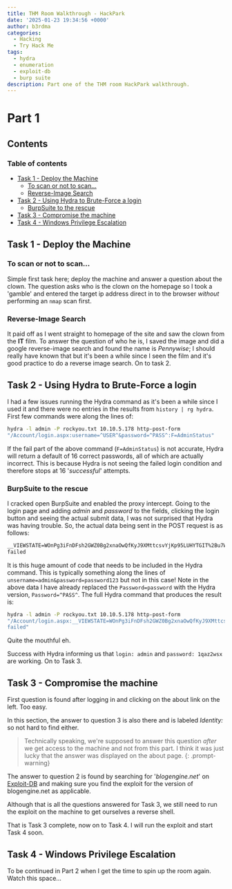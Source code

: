 ```yaml
---
title: THM Room Walkthrough - HackPark
date: '2025-01-23 19:34:56 +0000'
author: b3rdma
categories:
  - Hacking
  - Try Hack Me
tags:
  - hydra
  - enumeration
  - exploit-db
  - burp suite
description: Part one of the THM room HackPark walkthrough.
---
```

# Part 1

## Contents

### Table of contents

<!-- toc -->

- [Task 1 - Deploy the Machine](#task-1---deploy-the-machine)
  * [To scan or not to scan...](#to-scan-or-not-to-scan)
  * [Reverse-Image Search](#reverse-image-search)
- [Task 2 - Using Hydra to Brute-Force a login](#task-2---using-hydra-to-brute-force-a-login)
  * [BurpSuite to the rescue](#burpsuite-to-the-rescue)
- [Task 3 - Compromise the machine](#task-3---compromise-the-machine)
- [Task 4 - Windows Privilege Escalation](#task-4---windows-privilege-escalation)

<!-- tocstop -->

## Task 1 - Deploy the Machine

### To scan or not to scan...

Simple first task here; deploy the machine and answer a question about the
clown. The question asks who is the clown on the homepage so I took a 'gamble'
and entered the target ip address direct in to the browser _without_ performing
an `nmap` scan first.

### Reverse-Image Search

It paid off as I went straight to homepage of the site and saw the clown from
the **IT** film. To answer the question of who he is, I saved the image and did
a google reverse-image search and found the name is _Pennywise_; I should really
have known that but it's been a while since I seen the film and it's good
practice to do a reverse image search. On to task 2.

## Task 2 - Using Hydra to Brute-Force a login

I had a few issues running the Hydra command as it's been a while since I used
it and there were no entries in the results from `history | rg hydra`. First few
commands were along the lines of:

```bash
hydra -l admin -P rockyou.txt 10.10.5.178 http-post-form
"/Account/login.aspx:username=^USER^&password=^PASS^:F=AdminStatus"
```

If the fail part of the above command (`F=AdminStatus`) is not accurate, Hydra
will return a default of 16 correct passwords, all of which are actually
incorrect. This is because Hydra is not seeing the failed login condition and
therefore stops at 16 '_successful_' attempts.

### BurpSuite to the rescue

I cracked open BurpSuite and enabled the proxy intercept. Going to the login
page and adding _admin_ and _password_ to the fields, clicking the login button
and seeing the actual submit data, I was not surprised that Hydra was having
trouble. So, the actual data being sent in the POST request is as follows:

```html
__VIEWSTATE=WOnPg3iFnDFsh2GWZ0Bg2xnaOwQfKyJ9XMttcsvYjKp95LUHYTGIT%2Bu7WMtLtiVssQYi0Qj%2FvEQXZukNxlR45PVnKkEXe83uwXAgnSxUIw4tHkOPl03E%2BBjrh2evMXJ4on5bFBpTvSGGwQAawZUHWIhzJirukfvmZSysNFuxLCLxnngnEvkHc0aorbzi1n4Wj108uXc%2BWeryeW4vrfpXhnTcC5tISIGhvT1iTEnWkPC4sVEbkaBPmW3Scnz1B8HS7RaX%2FiMBqK20mK9b5w28VQWogog2cariWCJKhPq5rxFwFwGlkg6qF4TVob4TYggPjTazciOcpFeiop2y2SyT3QdaP%2B%2BIOCPY%2BRf4w9peYS1o8VT9&__EVENTVALIDATION=1mN%2BUGQZVTLoa7qjhhisVpdMl0tPwQyM7T6L08nsPNwbJ%2FotrHfQ4wA1Lh%2BvTtpfBGwPVp1evCEmyFFKzZ0St1lyriBj9zhg9uyX9OOKG6AXp%2FUp6OayJoPIva3S8ATrTWCw6D06wEX6oIJtXc3cAlQjhKJDLDLXhwlh368sfqqYYiYK&ctl00%24MainContent%24LoginUser%24UserName=admin&ctl00%24MainContent%24LoginUser%24Password=^PASS^&ctl00%24MainContent%24LoginUser%24LoginButton=Log+in:Login
failed
```

It is this huge amount of code that needs to be included in the Hydra command.
This is typically something along the lines of
`unsername=admin&password=password123` but not in this case!
Note in the above data I have already replaced the `Password=password` with the
Hydra version, `Password=^PASS^`. The full Hydra command that produces the
result is:

```bash
hydra -l admin -P rockyou.txt 10.10.5.178 http-post-form
"/Account/login.aspx:__VIEWSTATE=WOnPg3iFnDFsh2GWZ0Bg2xnaOwQfKyJ9XMttcsvYjKp95LUHYTGIT%2Bu7WMtLtiVssQYi0Qj%2FvEQXZukNxlR45PVnKkEXe83uwXAgnSxUIw4tHkOPl03E%2BBjrh2evMXJ4on5bFBpTvSGGwQAawZUHWIhzJirukfvmZSysNFuxLCLxnngnEvkHc0aorbzi1n4Wj108uXc%2BWeryeW4vrfpXhnTcC5tISIGhvT1iTEnWkPC4sVEbkaBPmW3Scnz1B8HS7RaX%2FiMBqK20mK9b5w28VQWogog2cariWCJKhPq5rxFwFwGlkg6qF4TVob4TYggPjTazciOcpFeiop2y2SyT3QdaP%2B%2BIOCPY%2BRf4w9peYS1o8VT9&__EVENTVALIDATION=1mN%2BUGQZVTLoa7qjhhisVpdMl0tPwQyM7T6L08nsPNwbJ%2FotrHfQ4wA1Lh%2BvTtpfBGwPVp1evCEmyFFKzZ0St1lyriBj9zhg9uyX9OOKG6AXp%2FUp6OayJoPIva3S8ATrTWCw6D06wEX6oIJtXc3cAlQjhKJDLDLXhwlh368sfqqYYiYK&ctl00%24MainContent%24LoginUser%24UserName=admin&ctl00%24MainContent%24LoginUser%24Password=^PASS^&ctl00%24MainContent%24LoginUser%24LoginButton=Log+in:Login
failed"
```

Quite the mouthful eh.

Success with Hydra informing us that `login: admin` and `password: 1qaz2wsx` are
working. On to Task 3.

## Task 3 - Compromise the machine

First question is found after logging in and clicking on the about link on the
left. Too easy.

In this section, the answer to question 3 is also there and is labeled
_Identity:_ so not hard to find either.

> Technically speaking, we're supposed to answer this question _after_ we get
> access to the machine and not from this part. I think it was just lucky that
> the answer was displayed on the about page.
> {: .prompt-warning}

The answer to question 2 is found by searching for '_blogengine.net_' on
[Exploit-DB](https://www.exploit-db.com/exploits/46353) and making sure you find
the exploit for the version of blogengine.net as applicable.

Although that is all the questions answered for Task 3, we still need to run the
exploit on the machine to get ourselves a reverse shell.

That is Task 3 complete, now on to Task 4. I will run the exploit and start Task
4 soon.

## Task 4 - Windows Privilege Escalation

To be continued in Part 2 when I get the time to spin up the room again. Watch
this space...

